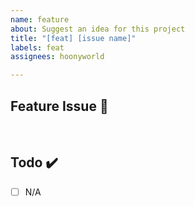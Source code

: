 ```yaml
---
name: feature
about: Suggest an idea for this project
title: "[feat] [issue name]"
labels: feat
assignees: hoonyworld

---
```


## Feature Issue 📌
<!-- 해야하는 일과 이 일을 해야하는 이유를 적어주세요 -->

<br>

## Todo ✔️

- [ ]  N/A
